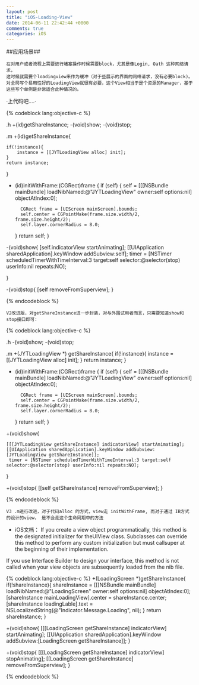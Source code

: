 ```yaml
---
layout: post
title: "iOS-Loading-View"
date: 2014-06-11 22:42:44 +0800
comments: true
categories: iOS
---
```


##应用场景##

	在对用户或者流程上需要进行堵塞操作时候需要block，尤其是像Login, Oath 这种网络请求，
	这时候就需要个loadingview来作为缓冲（对于些展示的界面的网络请求，没有必要block)。
	对全局写个易用性好的LoadingView就很有必要，这个View相当于是个资源的Manager，基于这些写个单例是非常适合此种情况的。

·上代码吧....·

{% codeblock lang:objective-c %}

.h
+(id)getShareInstance;
-(void)show;
-(void)stop;

.m
+(id)getShareInstance{
    
    if(!instance){
        instance = [[JYTLoadingView alloc] init];
    }
    return instance;
}


- (id)initWithFrame:(CGRect)frame
{
    if (self) {
        self = [[[NSBundle mainBundle] loadNibNamed:@"JYTLoadingView" owner:self options:nil] objectAtIndex:0];
        
        CGRect frame = [UIScreen mainScreen].bounds;
        self.center = CGPointMake(frame.size.width/2, frame.size.height/2);
        self.layer.cornerRadius = 8.0;
    }
    return self;
}

-(void)show{
    [self.indicatorView startAnimating];
    [[UIApplication sharedApplication].keyWindow addSubview:self];
     timer = [NSTimer scheduledTimerWithTimeInterval:3 target:self selector:@selector(stop) userInfo:nil repeats:NO];
    
}

-(void)stop{
    [self removeFromSuperview];
}

{% endcodeblock %}

<!--more-->

`V2改进版，对getShareInstance进一步封装，对与外围试用者而言，只需要知道show和stop接口即可:`

{% codeblock lang:objective-c %}

.h
-(void)show;
-(void)stop;

.m
+(JYTLoadingView *) getShareInstance{
    if(!instance){
        instance = [[JYTLoadingView alloc] init];
    }
    return instance;
}

- (id)initWithFrame:(CGRect)frame
{
    if (self) {
        self = [[[NSBundle mainBundle] loadNibNamed:@"JYTLoadingView" owner:self options:nil] objectAtIndex:0];
        
        CGRect frame = [UIScreen mainScreen].bounds;
        self.center = CGPointMake(frame.size.width/2, frame.size.height/2);
        self.layer.cornerRadius = 8.0;
    }
    return self;
}

+(void)show{
    
    [[[JYTLoadingView getShareInstance] indicatorView] startAnimating];
    [[UIApplication sharedApplication].keyWindow addSubview: [JYTLoadingView getShareInstance]];
     timer = [NSTimer scheduledTimerWithTimeInterval:3 target:self selector:@selector(stop) userInfo:nil repeats:NO];
}

+(void)stop{
    [[self getShareInstance] removeFromSuperview];
}


{% endcodeblock %}


`V3 .m进行改进，对于代码alloc 的方式，view走 initWithFrame, 而对于通过 IB方式的设计的view， 是不会走这个生命周期中的方法`


* iOS文档：
If you create a view object programmatically, this method is the designated initializer for theUIView class. Subclasses can override this method to perform any custom initialization but must callsuper at the beginning of their implementation.

If you use Interface Builder to design your interface, this method is not called when your view objects are subsequently loaded from the nib file.

{% codeblock lang:objective-c %}
+(LoadingScreen *)getShareInstance{
    if(!shareInstance){
        shareInstance = [[[NSBundle mainBundle] loadNibNamed:@"LoadingScreen" owner:self options:nil] objectAtIndex:0];
        [shareInstance mainLoadingView].center = shareInstance.center;
        [shareInstance loadingLable].text = NSLocalizedString(@"Indicator.Message.Loading", nil);
    }
    return shareInstance;
}

+(void)show{
    [[[LoadingScreen getShareInstance] indicatorView] startAnimating];
    [[UIApplication sharedApplication].keyWindow addSubview:[LoadingScreen getShareInstance]];
}

+(void)stop{
    [[[LoadingScreen getShareInstance] indicatorView] stopAnimating];
    [[LoadingScreen getShareInstance] removeFromSuperview];
}

{% endcodeblock %}

